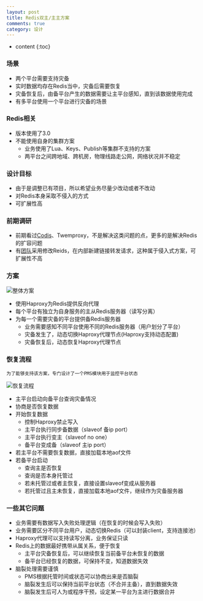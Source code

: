 ```yaml
---
layout: post
title: Redis双主/主主方案
comments: true
category: 设计
---
```


* content
{:toc}

### 场景
* 两个平台需要支持灾备
* 实时数据均存在Redis当中，灾备后需要恢复
* 灾备恢复后，由备平台产生的数据需要让主平台感知，直到该数据使用完成
* 有多平台使用一个平台进行灾备的场景

### Redis相关
* 版本使用了3.0
* 不能使用自身的集群方案
    - 业务使用了Lua、Keys、Publish等集群不支持的方案
    - 两平台之间跨地域、跨机房，物理线路走公网，网络状况并不稳定

### 设计目标
* 由于是调整已有项目，所以希望业务尽量少改动或者不改动
* 对Redis本身采取不侵入的方式
* 可扩展性高

<!--more-->

### 前期调研
* 前期看过[Codis](http://mp.weixin.qq.com/s?__biz=MzAwMDU1MTE1OQ==&mid=208733458&idx=1&sn=691bfde670fb2dd649685723f7358fea)、Twemproxy，不是解决这类问题的点，更多的是解决Redis的扩容问题
* 有[团队](http://rdc.gleasy.com/%E4%B8%80%E7%A7%8Dredis%E4%B8%BB%E4%B8%BB%E8%A7%A3%E5%86%B3%E6%96%B9%E6%A1%88%E5%8F%8A%E5%85%B6%E5%AE%9E%E7%8E%B0.html)采用修改Reids，在内部新建链接转发请求，这种属于侵入式方案，可扩展性不高

### 方案

![整体方案](https://github.com/neland/neland.github.io/raw/master/images/redis.png)

* 使用Haproxy为Redis提供反向代理
* 每个平台有独立为自身服务的主从Redis服务器（读写分离）
* 为每一个需要灾备的平台提供备Redis服务器
    - 业务需要感知不同平台使用不同的Redis服务器（用户划分了平台）
    - 灾备发生了，动态切换Haproxy代理节点(Haproxy支持动态配置)
    - 灾备恢复后，动态恢复Haproxy代理节点

### 恢复流程

    为了能够支持该方案，专门设计了一个PMS模块用于监控平台状态

![恢复流程](https://github.com/neland/neland.github.io/raw/master/images/redis-process.png)

* 主平台启动向备平台查询灾备情况
* 协商是否恢复数据
* 开始恢复数据
    - 控制Haproxy禁止写入
    - 主平台执行同步备数据（slaveof 备ip port）
    - 主平台执行变主（slaveof no one）
    - 备平台变成备（slaveof 主ip port）
* 若主平台不需要恢复数据，直接加载本地aof文件
* 若备平台启动
    - 查询主是否恢复
    - 查询是否本身托管过
    - 若未托管过或者主恢复，直接设置slaveof变成从服务器
    - 若托管过且主未恢复，直接加载本地aof文件，继续作为灾备服务器

### 一些其它问题
* 业务需要有数据写入失败处理逻辑（在恢复的时候会写入失败）
* 业务需要区分不同平台用户，动态切换Redis（可以封装client，支持连接池）
* Haproxy代理可以支持读写分离，业务保证只读
* Redis上的数据最好携带从属关系，便于恢复
    - 主平台灾备恢复后，可以继续恢复当前备平台未恢复的数据
    - 备平台已经恢复的数据，可保持不变，知道数据失效
* 脑裂处理需要谨慎
    - PMS根据托管时间或状态可以协商出来是否脑裂
    - 脑裂发生后可以保持当前平台状态（不合并主备），直到数据失效
    - 脑裂发生后可人为或程序干预，设定某一平台为主进行数据合并
